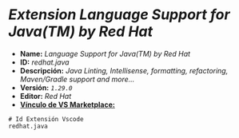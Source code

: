<!-- Autor: Daniel Benjamin Perez Morales -->
<!-- GitHub: https://github.com/DanielBenjaminPerezMoralesDev13 -->
<!-- Gitlab: https://gitlab.com/DanielBenjaminPerezMoralesDev13 -->
<!-- Correo electrónico: danielperezdev@proton.me -->

# ***Extension Language Support for Java(TM) by Red Hat***

- **Name:** *Language Support for Java(TM) by Red Hat*
- **ID:** *redhat.java*
- **Descripción:** *Java Linting, Intellisense, formatting, refactoring, Maven/Gradle support and more...*
- **Versión:** *`1.29.0`*
- **Editor:** *Red Hat*
- **[Vínculo de VS Marketplace:](https://marketplace.visualstudio.com/items?itemName=redhat.java "https://marketplace.visualstudio.com/items?itemName=redhat.java")**

```plaintext
# Id Extensión Vscode
redhat.java
```
